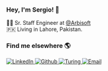 ### Hey, I'm Sergio! 👋

👨‍💻 Sr. Staff Engineer at [@Arbisoft](https://github.com/arbisoft/)  
🇵🇰 Living in Lahore, Pakistan. 

### Find me elsewhere 🌎  

<a href="https://www.linkedin.com/in/qasimkhokhar" target="_blank">
  <img src=https://img.shields.io/badge/qasim_gulzar-black?&style=for-the-badge&logo=linkedin&logoColor=white alt=LinkedIn style="margin-bottom: 5px;" />
</a>

<a href="https://github.com/qasimgulzar?tab=repositories" target="_blank">
  <img src=https://img.shields.io/badge/qasim_gulzar-black?&style=for-the-badge&logo=github&logoColor=white alt=Github style="margin-bottom: 5px;" />
</a>

<a href="https://matching.turing.com/developer-resume-preview/7784d950d1dfd8cd4dfd356b8bc3d206bbe73470c421">
  <img src="https://img.shields.io/badge/qasim_gulzar-black?&style=for-the-badge&logo=freelancer&logoColor=white" alt=Turing style="margin-bottom: 5px;" />
</a>

<a href="mailto:qasim.khokhar52@gmail.com">
  <img src=https://img.shields.io/badge/qasim_gulzar-black?&style=for-the-badge&logo=gmail&logoColor=white alt=Email style="margin-bottom: 5px;" />
</a>
